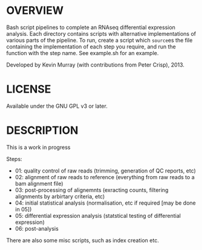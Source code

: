 OVERVIEW
========

Bash script pipelines to complete an RNAseq differential expression analysis. Each directory contains scripts with alternative implementations of various parts of the pipeline. To run, create a script which `source`es the file containing the implementation of each step you require, and run the function with the step name. See example.sh for an example.

Developed by Kevin Murray (with contributions from Peter Crisp), 2013.

LICENSE
=======

Available under the GNU GPL v3 or later.

DESCRIPTION
===========

This is a work in progress


Steps:
- 01: quality control of raw reads (trimming, generation of QC reports, etc)
- 02: alignment of raw reads to reference (everything from raw reads to a bam alignment file)
- 03: post-processing of alignemnts (exracting counts, filtering alignments by arbirtary criteria, etc)
- 04: initial statistical analysis (normalisation, etc if required [may be done in 05])
- 05: differential expression analysis (statstical testing of differential expression)
- 06: post-analysis


There are also some misc scripts, such as index creation etc.
